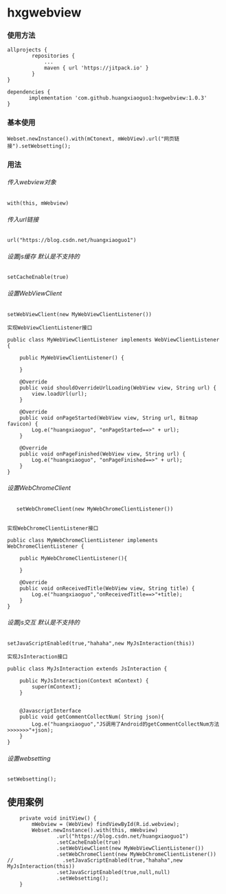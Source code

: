# hxgwebview

### 使用方法

```
allprojects {
        repositories {
            ...		        	
            maven { url 'https://jitpack.io' }
        }		
}

dependencies {
	   implementation 'com.github.huangxiaoguo1:hxgwebview:1.0.3'
}
```

### 基本使用

```
Webset.newInstance().with(mCtonext, mWebView).url("网页链接").setWebsetting();
```

### 用法
    
###### 传入webview对象
    
    with(this, mWebview)
    
    
###### 传入url链接

    url("https://blog.csdn.net/huangxiaoguo1")
    
###### 设置js缓存  默认是不支持的

    setCacheEnable(true)
    
###### 设置WebViewClient

    setWebViewClient(new MyWebViewClientListener())
    
```
实现WebViewClientListener接口

public class MyWebViewClientListener implements WebViewClientListener {

    public MyWebViewClientListener() {

    }

    @Override
    public void shouldOverrideUrlLoading(WebView view, String url) {
        view.loadUrl(url);
    }

    @Override
    public void onPageStarted(WebView view, String url, Bitmap favicon) {
        Log.e("huangxiaoguo", "onPageStarted==>" + url);
    }

    @Override
    public void onPageFinished(WebView view, String url) {
        Log.e("huangxiaoguo", "onPageFinished==>" + url);
    }
}
```

###### 设置WebChromeClient
       
       setWebChromeClient(new MyWebChromeClientListener())
     

```
 
实现WebChromeClientListener接口

public class MyWebChromeClientListener implements WebChromeClientListener {
   
    public MyWebChromeClientListener(){

    }
   
    @Override
    public void onReceivedTitle(WebView view, String title) {
        Log.e("huangxiaoguo","onReceivedTitle==>"+title);
    }
}
```

###### 设置js交互  默认是不支持的

    setJavaScriptEnabled(true,"hahaha",new MyJsInteraction(this))
    
    
```
实现JsInteraction接口

public class MyJsInteraction extends JsInteraction {
   
    public MyJsInteraction(Context mContext) {
        super(mContext);
    }

   
    @JavascriptInterface
    public void getCommentCollectNum( String json){
        Log.e("huangxiaoguo","JS调用了Android的getCommentCollectNum方法>>>>>>>"+json);
    }
}

```

###### 设置websetting

    setWebsetting();
    
## 使用案例

```
    private void initView() {
        mWebview = (WebView) findViewById(R.id.webview);
        Webset.newInstance().with(this, mWebview)
                .url("https://blog.csdn.net/huangxiaoguo1")
                .setCacheEnable(true)
                .setWebViewClient(new MyWebViewClientListener())
                .setWebChromeClient(new MyWebChromeClientListener())
//                .setJavaScriptEnabled(true,"hahaha",new MyJsInteraction(this))
                .setJavaScriptEnabled(true,null,null)
                .setWebsetting();
    }
```
